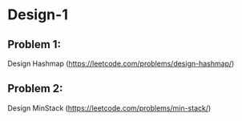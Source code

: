 # Design-1

## Problem 1:
Design Hashmap (https://leetcode.com/problems/design-hashmap/)





## Problem 2:
Design MinStack (https://leetcode.com/problems/min-stack/)





